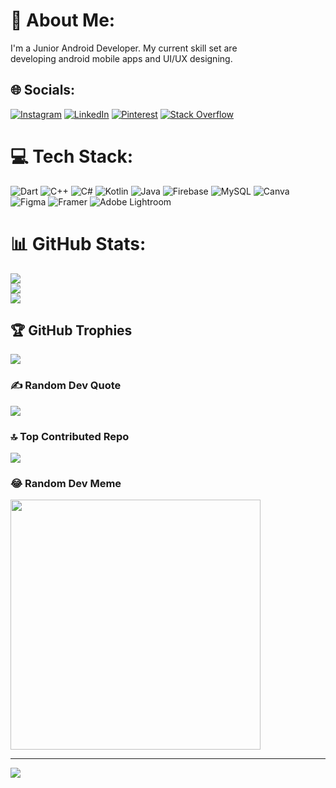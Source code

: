 # 💫 About Me:
I'm a Junior Android Developer. My current skill set are<br>developing android mobile apps and UI/UX designing.


## 🌐 Socials:
[![Instagram](https://img.shields.io/badge/Instagram-%23E4405F.svg?logo=Instagram&logoColor=white)](https://instagram.com/codesthetic.06) [![LinkedIn](https://img.shields.io/badge/LinkedIn-%230077B5.svg?logo=linkedin&logoColor=white)](https://linkedin.com/in/razyl-abbygail-vidal) [![Pinterest](https://img.shields.io/badge/Pinterest-%23E60023.svg?logo=Pinterest&logoColor=white)](https://pinterest.com/@waku06) [![Stack Overflow](https://img.shields.io/badge/-Stackoverflow-FE7A16?logo=stack-overflow&logoColor=white)](https://stackoverflow.com/users/22045186) 

# 💻 Tech Stack:
![Dart](https://img.shields.io/badge/dart-%230175C2.svg?style=plastic&logo=dart&logoColor=white) ![C++](https://img.shields.io/badge/c++-%2300599C.svg?style=plastic&logo=c%2B%2B&logoColor=white) ![C#](https://img.shields.io/badge/c%23-%23239120.svg?style=plastic&logo=csharp&logoColor=white) ![Kotlin](https://img.shields.io/badge/kotlin-%237F52FF.svg?style=plastic&logo=kotlin&logoColor=white) ![Java](https://img.shields.io/badge/java-%23ED8B00.svg?style=plastic&logo=openjdk&logoColor=white) ![Firebase](https://img.shields.io/badge/firebase-%23039BE5.svg?style=plastic&logo=firebase) ![MySQL](https://img.shields.io/badge/mysql-%2300000f.svg?style=plastic&logo=mysql&logoColor=white) ![Canva](https://img.shields.io/badge/Canva-%2300C4CC.svg?style=plastic&logo=Canva&logoColor=white) ![Figma](https://img.shields.io/badge/figma-%23F24E1E.svg?style=plastic&logo=figma&logoColor=white) ![Framer](https://img.shields.io/badge/Framer-black?style=plastic&logo=framer&logoColor=blue) ![Adobe Lightroom](https://img.shields.io/badge/Adobe%20Lightroom-31A8FF.svg?style=plastic&logo=Adobe%20Lightroom&logoColor=white)
# 📊 GitHub Stats:
![](https://github-readme-stats.vercel.app/api?username=razylvidal&theme=tokyonight&hide_border=false&include_all_commits=false&count_private=true)<br/>
![](https://github-readme-streak-stats.herokuapp.com/?user=razylvidal&theme=tokyonight&hide_border=false)<br/>
![](https://github-readme-stats.vercel.app/api/top-langs/?username=razylvidal&theme=tokyonight&hide_border=false&include_all_commits=false&count_private=true&layout=compact)

## 🏆 GitHub Trophies
![](https://github-profile-trophy.vercel.app/?username=razylvidal&theme=tokyonight&no-frame=false&no-bg=false&margin-w=4)

### ✍️ Random Dev Quote
![](https://quotes-github-readme.vercel.app/api?type=vetical&theme=tokyonight)

### 🔝 Top Contributed Repo
![](https://github-contributor-stats.vercel.app/api?username=razylvidal&limit=5&theme=tokyonight&combine_all_yearly_contributions=true)

### 😂 Random Dev Meme
<img src='https://randommeme-five.vercel.app/' style="height: 400px;"/>

---
[![](https://visitcount.itsvg.in/api?id=razylvidal&icon=7&color=1)](https://visitcount.itsvg.in)

<!-- Proudly created with GPRM ( https://gprm.itsvg.in ) -->
